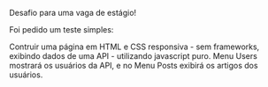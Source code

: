 Desafio para uma vaga de estágio!

Foi pedido um teste simples:

Contruir uma página em HTML e CSS responsiva - sem frameworks, exibindo dados de uma API - utilizando javascript puro.
Menu Users mostrará os usuários da API, e no Menu Posts exibirá os artigos dos usuários.
